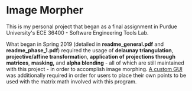 # Image Morpher
This is my personal project that began as a final assignment in Purdue University's ECE 36400 - Software Engineering Tools Lab. 

What began in Spring 2019 (detailed in <b>readme_general.pdf</b> and <b>readme_phase_1.pdf</b>) required the usage of <b>delaunay triangulation</b>, <b>projective/affine transformatio</b>n, <b>application of projections through matrices</b>, <b>masking,</b> and <b>alpha blending</b> - all of which are still maintained with this project - in order to accomplish image morphing. [A custom GUI](https://github.com/ddowd97/Morphing/blob/master/readme_phase_2.pdf) was additionally required in order for users to place their own points to be used with the matrix math involved with this program.

